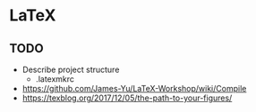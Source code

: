 # LaTeX

## TODO

- Describe project structure
    - .latexmkrc
- https://github.com/James-Yu/LaTeX-Workshop/wiki/Compile
- https://texblog.org/2017/12/05/the-path-to-your-figures/
